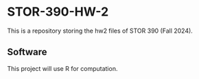 # STOR-390-HW-2
This is a repository storing the hw2 files of STOR 390 (Fall 2024). 

## Software
This project will use R for computation.

